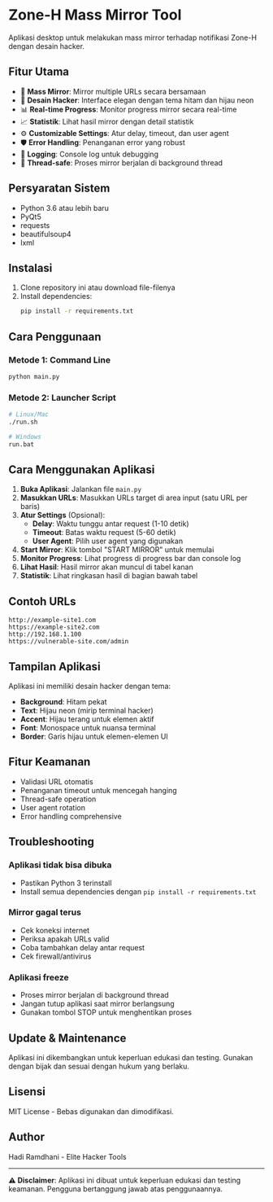 # Zone-H Mass Mirror Tool

Aplikasi desktop untuk melakukan mass mirror terhadap notifikasi Zone-H dengan desain hacker.

## Fitur Utama

- 🎯 **Mass Mirror**: Mirror multiple URLs secara bersamaan
- 🎨 **Desain Hacker**: Interface elegan dengan tema hitam dan hijau neon
- 📊 **Real-time Progress**: Monitor progress mirror secara real-time
- 📈 **Statistik**: Lihat hasil mirror dengan detail statistik
- ⚙️ **Customizable Settings**: Atur delay, timeout, dan user agent
- 🛡️ **Error Handling**: Penanganan error yang robust
- 📝 **Logging**: Console log untuk debugging
- 🔄 **Thread-safe**: Proses mirror berjalan di background thread

## Persyaratan Sistem

- Python 3.6 atau lebih baru
- PyQt5
- requests
- beautifulsoup4
- lxml

## Instalasi

1. Clone repository ini atau download file-filenya
2. Install dependencies:
   ```bash
   pip install -r requirements.txt
   ```

## Cara Penggunaan

### Metode 1: Command Line
```bash
python main.py
```

### Metode 2: Launcher Script
```bash
# Linux/Mac
./run.sh

# Windows
run.bat
```

## Cara Menggunakan Aplikasi

1. **Buka Aplikasi**: Jalankan file `main.py`
2. **Masukkan URLs**: Masukkan URLs target di area input (satu URL per baris)
3. **Atur Settings** (Opsional):
   - **Delay**: Waktu tunggu antar request (1-10 detik)
   - **Timeout**: Batas waktu request (5-60 detik)
   - **User Agent**: Pilih user agent yang digunakan
4. **Start Mirror**: Klik tombol "START MIRROR" untuk memulai
5. **Monitor Progress**: Lihat progress di progress bar dan console log
6. **Lihat Hasil**: Hasil mirror akan muncul di tabel kanan
7. **Statistik**: Lihat ringkasan hasil di bagian bawah tabel

## Contoh URLs

```
http://example-site1.com
https://example-site2.com
http://192.168.1.100
https://vulnerable-site.com/admin
```

## Tampilan Aplikasi

Aplikasi ini memiliki desain hacker dengan tema:
- **Background**: Hitam pekat
- **Text**: Hijau neon (mirip terminal hacker)
- **Accent**: Hijau terang untuk elemen aktif
- **Font**: Monospace untuk nuansa terminal
- **Border**: Garis hijau untuk elemen-elemen UI

## Fitur Keamanan

- Validasi URL otomatis
- Penanganan timeout untuk mencegah hanging
- Thread-safe operation
- User agent rotation
- Error handling comprehensive

## Troubleshooting

### Aplikasi tidak bisa dibuka
- Pastikan Python 3 terinstall
- Install semua dependencies dengan `pip install -r requirements.txt`

### Mirror gagal terus
- Cek koneksi internet
- Periksa apakah URLs valid
- Coba tambahkan delay antar request
- Cek firewall/antivirus

### Aplikasi freeze
- Proses mirror berjalan di background thread
- Jangan tutup aplikasi saat mirror berlangsung
- Gunakan tombol STOP untuk menghentikan proses

## Update & Maintenance

Aplikasi ini dikembangkan untuk keperluan edukasi dan testing. Gunakan dengan bijak dan sesuai dengan hukum yang berlaku.

## Lisensi

MIT License - Bebas digunakan dan dimodifikasi.

## Author

Hadi Ramdhani - Elite Hacker Tools

---
**⚠️ Disclaimer**: Aplikasi ini dibuat untuk keperluan edukasi dan testing keamanan. Pengguna bertanggung jawab atas penggunaannya.
